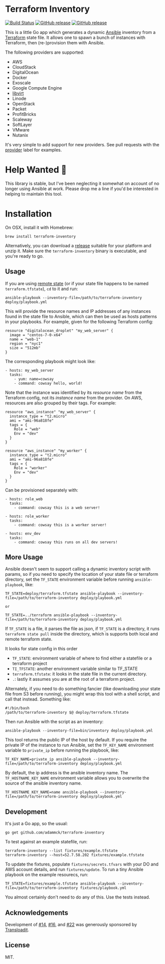 # Terraform Inventory

[![Build Status](https://travis-ci.org/adammck/terraform-inventory.svg?branch=master)](https://travis-ci.org/adammck/terraform-inventory)
[![GitHub release](https://img.shields.io/github/release/adammck/terraform-inventory.svg?maxAge=2592000)](https://github.com/adammck/terraform-inventory/releases)
[![GitHub release](https://img.shields.io/homebrew/v/terraform-inventory.svg?maxAge=2592000)](http://braumeister.org/formula/terraform-inventory)

This is a little Go app which generates a dynamic [Ansible][ans] inventory from
a [Terraform][tf] state file. It allows one to spawn a bunch of instances with 
Terraform, then (re-)provision them with Ansible.

The following providers are supported:

* AWS
* CloudStack
* DigitalOcean
* Docker
* Exoscale
* Google Compute Engine
* [libvirt](https://github.com/dmacvicar/terraform-provider-libvirt)
* Linode
* OpenStack
* Packet
* ProfitBricks
* Scaleway
* SoftLayer
* VMware
* Nutanix

It's very simple to add support for new providers. See pull requests with the
[provider][pv] label for examples.


# Help Wanted 🙋

This library is stable, but I've been neglecting it somewhat on account of no
longer using Ansible at work. Please drop me a line if you'd be interested in
helping to maintain this tool.


# Installation

On OSX, install it with Homebrew:

	brew install terraform-inventory

Alternatively, you can download a [release][rel] suitable for your platform and
unzip it. Make sure the `terraform-inventory` binary is executable, and you're
ready to go.


## Usage

If you are using [remote state][rs] (or if your state file happens to be named
`terraform.tfstate`), `cd` to it and run:

	ansible-playbook --inventory-file=/path/to/terraform-inventory deploy/playbook.yml

This will provide the resource names and IP addresses of any instances found in
the state file to Ansible, which can then be used as hosts patterns in your
playbooks. For example, given for the following Terraform config:

	resource "digitalocean_droplet" "my_web_server" {
	  image = "centos-7-0-x64"
	  name = "web-1"
	  region = "nyc1"
	  size = "512mb"
	}

The corresponding playbook might look like:

	- hosts: my_web_server
	  tasks:
	    - yum: name=cowsay
	    - command: cowsay hello, world!

Note that the instance was identified by its _resource name_ from the Terraform
config, not its _instance name_ from the provider. On AWS, resources are also
grouped by their tags. For example:

	resource "aws_instance" "my_web_server" {
	  instance_type = "t2.micro"
	  ami = "ami-96a818fe"
	  tags = {
	    Role = "web"
	    Env = "dev"
	  }
	}

	resource "aws_instance" "my_worker" {
	  instance_type = "t2.micro"
	  ami = "ami-96a818fe"
	  tags = {
	    Role = "worker"
	    Env = "dev"
	  }
	}

Can be provisioned separately with:

	- hosts: role_web
	  tasks:
	    - command: cowsay this is a web server!

	- hosts: role_worker
	  tasks:
	    - command: cowsay this is a worker server!

	- hosts: env_dev
	  tasks:
	    - command: cowsay this runs on all dev servers!


## More Usage

Ansible doesn't seem to support calling a dynamic inventory script with params,
so if you need to specify the location of your state file or terraform directory, set the `TF_STATE`
environment variable before running `ansible-playbook`, like:


	TF_STATE=deploy/terraform.tfstate ansible-playbook --inventory-file=/path/to/terraform-inventory deploy/playbook.yml

	or

	TF_STATE=../terraform ansible-playbook --inventory-file=/path/to/terraform-inventory deploy/playbook.yml

If `TF_STATE` is a file, it parses the file as json, if `TF_STATE` is a directory, it runs `terraform state pull` inside the directory, which is supports both local and remote terraform state.

It looks for state config in this order

- `TF_STATE`: environment variable of where to find either a statefile or a terraform project
- `TI_TFSTATE`: another environment variable similar to TF_STATE
- `terraform.tfstate`: it looks in the state file in the current directory.
- `.`: lastly it assumes you are at the root of a terraform project.

Alternately, if you need to do something fancier (like downloading your state
file from S3 before running), you might wrap this tool with a shell script, and
call that instead. Something like:

	#!/bin/bash
	/path/to/terraform-inventory $@ deploy/terraform.tfstate

Then run Ansible with the script as an inventory:

	ansible-playbook --inventory-file=bin/inventory deploy/playbook.yml

This tool returns the public IP of the host by default. If you require the private
IP of the instance to run Ansible, set the `TF_KEY_NAME` environment variable
to `private_ip` before running the playbook, like:

	TF_KEY_NAME=private_ip ansible-playbook --inventory-file=/path/to/terraform-inventory deploy/playbook.yml

By default, the ip address is the ansible inventory name. The `TF_HOSTNAME_KEY_NAME` environment variable allows
you to overwrite the source of the ansible inventory name.

	TF_HOSTNAME_KEY_NAME=name ansible-playbook --inventory-file=/path/to/terraform-inventory deploy/playbook.yml

## Development

It's just a Go app, so the usual:

	go get github.com/adammck/terraform-inventory

To test against an example statefile, run:

	terraform-inventory --list fixtures/example.tfstate
	terraform-inventory --host=52.7.58.202 fixtures/example.tfstate

To update the fixtures, populate `fixtures/secrets.tfvars` with your DO and AWS
account details, and run `fixtures/update`. To run a tiny Ansible playbook on
the example resourecs, run:

	TF_STATE=fixtures/example.tfstate ansible-playbook --inventory-file=/path/to/terraform-inventory fixtures/playbook.yml

You almost certainly don't need to do any of this. Use the tests instead.


## Acknowledgements

Development of
[#14](https://github.com/adammck/terraform-inventory/issues/14),
[#16](https://github.com/adammck/terraform-inventory/issues/16),
and [#22](https://github.com/adammck/terraform-inventory/issues/22)
was generously sponsored by [Transloadit](https://transloadit.com).


## License

MIT.

[ans]: https://www.ansible.com
[tf]:  https://www.terraform.io
[rel]: https://github.com/adammck/terraform-inventory/releases
[rs]:  https://www.terraform.io/docs/state/remote.html
[pv]:  https://github.com/adammck/terraform-inventory/pulls?q=is%3Apr+label%3Aprovider
